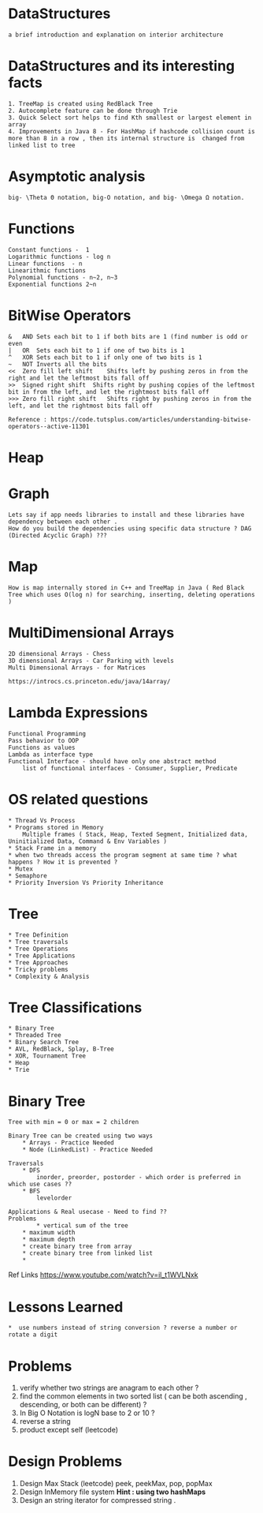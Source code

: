 # DataStructures
	
	a brief introduction and explanation on interior architecture

# DataStructures and its interesting facts

	1. TreeMap is created using RedBlack Tree
	2. Autocomplete feature can be done through Trie
	3. Quick Select sort helps to find Kth smallest or largest element in array
	4. Improvements in Java 8 - For HashMap if hashcode collision count is more than 8 in a row , then its internal structure is  changed from linked list to tree

# Asymptotic analysis
  	
	big- \Theta Θ notation, big-O notation, and big- \Omega Ω notation.

# Functions 

  	Constant functions -  1
	Logarithmic functions - log n
	Linear functions  - n
	Linearithmic functions
	Polynomial functions - n~2, n~3
	Exponential functions 2~n

# BitWise Operators

	&	AND	Sets each bit to 1 if both bits are 1 (find number is odd or even
	|	OR	Sets each bit to 1 if one of two bits is 1
	^	XOR	Sets each bit to 1 if only one of two bits is 1
	~	NOT	Inverts all the bits
	<<	Zero fill left shift	Shifts left by pushing zeros in from the right and let the leftmost bits fall off
	>>	Signed right shift	Shifts right by pushing copies of the leftmost bit in from the left, and let the rightmost bits fall off
	>>>	Zero fill right shift	Shifts right by pushing zeros in from the left, and let the rightmost bits fall off
	
	Reference : https://code.tutsplus.com/articles/understanding-bitwise-operators--active-11301
  
# Heap

# Graph

	Lets say if app needs libraries to install and these libraries have dependency between each other . 
	How do you build the dependencies using specific data structure ? DAG (Directed Acyclic Graph) ???
	
# Map

	How is map internally stored in C++ and TreeMap in Java ( Red Black Tree which uses O(log n) for searching, inserting, deleting operations )

# MultiDimensional Arrays

	2D dimensional Arrays - Chess
	3D dimensional Arrays - Car Parking with levels
	Multi Dimensional Arrays - for Matrices

	https://introcs.cs.princeton.edu/java/14array/
  
# Lambda Expressions

	Functional Programming
	Pass behavior to OOP
	Functions as values
	Lambda as interface type
	Functional Interface - should have only one abstract method
		list of functional interfaces - Consumer, Supplier, Predicate

# OS related questions

	* Thread Vs Process
	* Programs stored in Memory
		Multiple frames ( Stack, Heap, Texted Segment, Initialized data, Uninitialized Data, Command & Env Variables )
	* Stack Frame in a memory
	* when two threads access the program segment at same time ? what happens ? How it is prevented ?
	* Mutex
	* Semaphore
	* Priority Inversion Vs Priority Inheritance

# Tree

	* Tree Definition
	* Tree traversals
	* Tree Operations
	* Tree Applications
	* Tree Approaches
	* Tricky problems
	* Complexity & Analysis
	
# Tree Classifications

	* Binary Tree
	* Threaded Tree
	* Binary Search Tree
	* AVL, RedBlack, Splay, B-Tree
	* XOR, Tournament Tree
	* Heap
	* Trie
	
# Binary Tree

	Tree with min = 0 or max = 2 children
	
	Binary Tree can be created using two ways
		* Arrays - Practice Needed
		* Node (LinkedList) - Practice Needed
		
	Traversals
		* DFS
			inorder, preorder, postorder - which order is preferred in which use cases ??
		* BFS
			levelorder
			
	Applications & Real usecase - Need to find ??
	Problems
	        * vertical sum of the tree
		* maximum width
		* maximum depth
		* create binary tree from array
		* create binary tree from linked list
		* 
		
		
Ref Links
https://www.youtube.com/watch?v=il_t1WVLNxk

# Lessons Learned

	*  use numbers instead of string conversion ? reverse a number or rotate a digit
	

 # Problems
 
 1. verify whether two strings are anagram to each other ?
 2. find the common elements in two sorted list ( can be both ascending , descending, or both can be different) ?
 3. In Big O Notation is logN base to 2 or 10 ?
 4. reverse a string
 5. product except self (leetcode)
 
 
# Design Problems

 1. Design Max Stack (leetcode) peek, peekMax, pop, popMax
 2. Design InMemory file system <b>Hint : using two hashMaps</b>
 3. Design an string iterator for compressed string .
 
 
 
 
 
